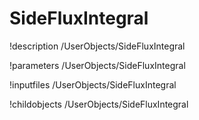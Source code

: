 <!-- MOOSE Documentation Stub: Remove this when content is added. -->

# SideFluxIntegral
!description /UserObjects/SideFluxIntegral

!parameters /UserObjects/SideFluxIntegral

!inputfiles /UserObjects/SideFluxIntegral

!childobjects /UserObjects/SideFluxIntegral
